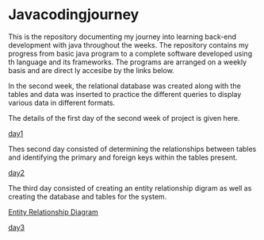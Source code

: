 # Javacodingjourney
This is the repository documenting my journey into learning back-end development with java throughout the weeks. The repository contains my progress from basic java program to a complete software developed using th language and its frameworks. The programs are arranged on a weekly basis and are direct ly accesibe by the links below.

In the second week, the relational database was created along with the tables and data was inserted to practice the different queries to display various data in different formats. 

The details of the first day of the second week of project is given here.

[day1](SQLqueriesday1)

Thes second day consisted of determining the relationships between tables and identifying the primary and foreign keys within the tables present.

[day2](SQLqueriesday2)

The third day consisted of creating an entity relationship digram as well as creating the database and tables for the system.

[Entity Relationship Diagram](PortfolioManagemnetSystemERD.jpg)

[day3](SQLqueriesday3)

